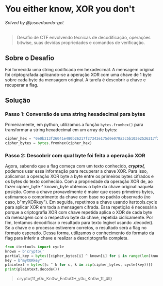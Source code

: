 # You either know, XOR you don't
###### Solved by @joseeduardo-get

> Desafio de CTF envolvendo técnicas de decodificação, operações bitwise, suas devidas propriedades e comandos de verificação.

## Sobre o Desafio

Foi fornecida uma string codificada em hexadecimal. A mensagem original foi criptografada aplicando-se a operação XOR com uma chave de 1 byte sobre cada byte da mensagem original. A tarefa é descobrir a chave e recuperar a flag.

## Solução

### Passo 1: Conversão de uma string hexadecimal para bytes
Primeiramente, em python, utilizamos a função `bytes.fromhex()` para transformar a string hexadecimal em um array de bytes:

```python
cipher_hex = "0e0b213f26041e480b26217f27342e175d0e070a3c5b103e2526217f27342e175d0e077e263451150104"
cipher_bytes = bytes.fromhex(cipher_hex)
```

### Passo 2: Descobrir com qual byte foi feita a operação XOR

Agora, sabendo que a flag começa com um texto conhecido, ***crypto{***, podemos usar essa informação para recuperar a chave XOR. Para isso, aplicamos a operação XOR byte a byte entre os primeiros bytes cifrados e os bytes do texto conhecido. Com a propriedade da operação XOR de, ao fazer cipher_byte ^ known_byte obtemos o byte da chave original naquela posição. Como a chave provavelmente é maior que esses primeiros bytes, estimamos o comprimento da chave com base no padrão observado (no caso, b"myXORkey"). Em seguida, repetimos a chave usando itertools.cycle para aplicar XOR em toda a mensagem cifrada. Essa repetição é necessária porque a criptografia XOR com chave repetida aplica o XOR de cada byte da mensagem com o respectivo byte da chave, repetida ciclicamente. Por fim, tentamos decodificar o resultado para texto legível usando .decode(). Se a chave e o processo estiverem corretos, o resultado será a flag no formato esperado. Dessa forma, utilizamos o conhecimento do formato da flag para inferir a chave e realizar a descriptografia completa.

```python
from itertools import cycle
known = b'crypto{'
partial_key = bytes([cipher_bytes[i] ^ known[i] for i in range(len(known))])
key = b"myXORkey"
plaintext = bytes([c ^ k for c, k in zip(cipher_bytes, cycle(key))])
print(plaintext.decode())
```

>crypto{1f_y0u_Kn0w_En0uGH_y0u_Kn0w_1t_4ll}
